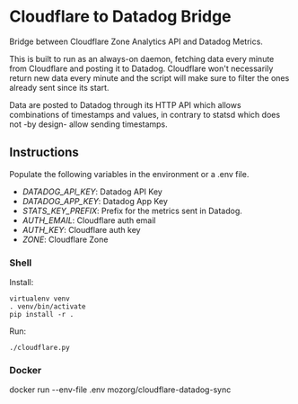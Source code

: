 # Cloudflare to Datadog Bridge #

Bridge between Cloudflare Zone Analytics API and Datadog Metrics.

This is built to run as an always-on daemon, fetching data every minute from
Cloudflare and posting it to Datadog. Cloudflare won't necessarily return new
data every minute and the script will make sure to filter the ones already sent
since its start.

Data are posted to Datadog through its HTTP API which allows combinations of
timestamps and values, in contrary to statsd which does not -by design- allow
sending timestamps.


## Instructions
Populate the following variables in the environment or a .env file.

 * *DATADOG_API_KEY*: Datadog API Key
 * *DATADOG_APP_KEY*: Datadog App Key
 * *STATS_KEY_PREFIX*: Prefix for the metrics sent in Datadog.
 * *AUTH_EMAIL*: Cloudflare auth email
 * *AUTH_KEY*: Cloudflare auth key
 * *ZONE*: Cloudflare Zone


### Shell

Install:

```shell
virtualenv venv
. venv/bin/activate
pip install -r .
```

Run:

```shell
./cloudflare.py
```

### Docker

docker run --env-file .env mozorg/cloudflare-datadog-sync
